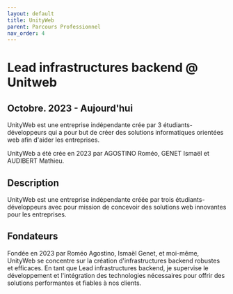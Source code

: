```yaml
---
layout: default
title: UnityWeb
parent: Parcours Professionnel
nav_order: 4
---
```


# Lead infrastructures backend @ Unitweb
## Octobre. 2023 - Aujourd'hui
UnityWeb est une entreprise indépendante crée par 3 étudiants-développeurs qui a pour but de créer des solutions informatiques orientées web afin d'aider les entreprises.

UnityWeb a été crée en 2023 par AGOSTINO Roméo, GENET Ismaël et AUDIBERT Mathieu.
## Description
UnityWeb est une entreprise indépendante créée par trois étudiants-développeurs avec pour mission de concevoir des solutions web innovantes pour les entreprises. 

## Fondateurs
Fondée en 2023 par Roméo Agostino, Ismaël Genet, et moi-même, UnityWeb se concentre sur la création d'infrastructures backend robustes et efficaces. En tant que Lead infrastructures backend, je supervise le développement et l'intégration des technologies nécessaires pour offrir des solutions performantes et fiables à nos clients.

